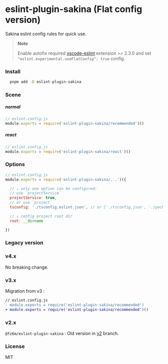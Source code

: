 # eslint-plugin-sakina (Flat config version)

Sakina eslint config rules for quick use.

> **Note**
> 
> Enable autofix required [vscode-eslint](https://github.com/microsoft/vscode-eslint) extension >= 2.3.0 and set `"eslint.experimental.useFlatConfig": true` config.

### Install

```bash
  pnpm add -D eslint-plugin-sakina
```

### Scene

##### normal

```js
// eslint.config.js
module.exports = require('eslint-plugin-sakina/recommended')()
```

##### react

```js
// eslint.config.js
module.exports = require('eslint-plugin-sakina/react')()
```

### Options

```js
// eslint.config.js
module.exports = require('eslint-plugin-sakina/...')({

  // ↓ only one option can be configured:
  // use `projectService`
  projectService: true,
  // or use `project`
  tsconfig: './tsconfig.eslint.json', // or ['./tsconfig.json', './packages/*/tsconfig.json']

  // ↓ config project root dir
  root: __dirname

})
```

### Legacy version

### v4.x

No breaking change.

### v3.x

Migration from v3 :

```diff
// eslint.config.js
- module.exports = require('eslint-plugin-sakina/recommended')
+ module.exports = require('eslint-plugin-sakina/recommended')()
```

### v2.x

`@fz6m/eslint-plugin-sakina` : Old version in [v2](https://github.com/xn-sakina/eslint-plugin-sakina/tree/v2) branch.

### License

MIT
